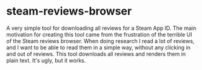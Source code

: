 # steam-reviews-browser

A very simple tool for downloading all reviews for a Steam App ID. The main motivation for creating this tool came from the frustration of the terrible UI of the Steam reviews browser. When doing research I read a lot of reviews, and I want to be able to read them in a simple way, without any clicking in and out of reviews. This tool downloads all reviews and renders them in plain text. It's ugly, but it works.
